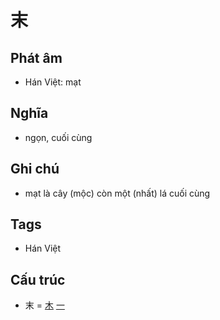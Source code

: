 # 末

## Phát âm
* Hán Việt: mạt

## Nghĩa
* ngọn, cuối cùng

## Ghi chú
* mạt là cây (mộc) còn một (nhất) lá cuối cùng

## Tags
* Hán Việt

## Cấu trúc
* 末 = [木](木.md) [一](一.md)

<script>window.HANZI_FIELD='末';</script>